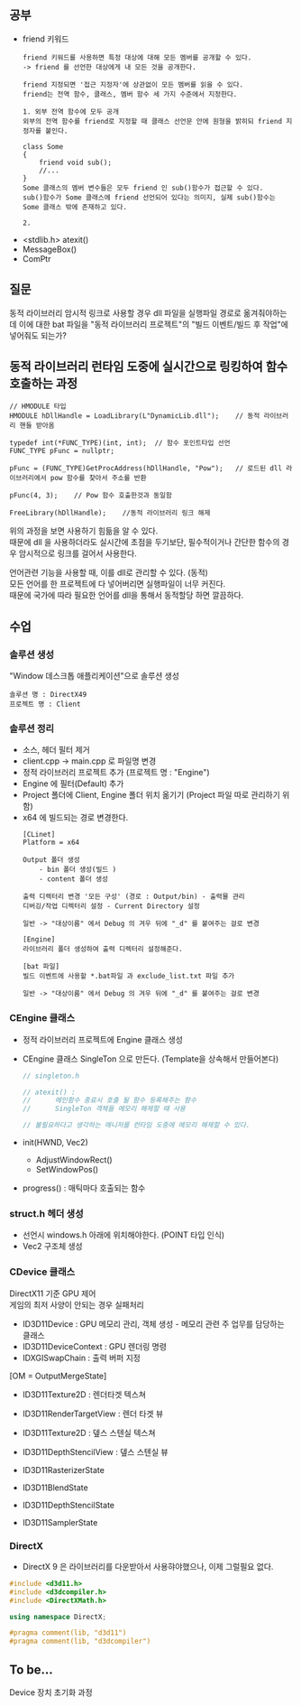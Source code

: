
## 공부
- friend 키워드
    ```
    friend 키워드를 사용하면 특정 대상에 대해 모든 멤버를 공개할 수 있다.
    -> friend 를 선언한 대상에게 내 모든 것을 공개한다.

    friend 지정되면 '접근 지정자'에 상관없이 모든 멤버를 읽을 수 있다.
    friend는 전역 함수, 클래스, 멤버 함수 세 가지 수준에서 지정한다.

    1. 외부 전역 함수에 모두 공개
    외부의 전역 함수를 friend로 지정할 때 클래스 선언문 안에 원형을 밝히되 friend 지정자를 붙인다.

    class Some
    {
        friend void sub();
        //...
    }
    Some 클래스의 멤버 변수들은 모두 friend 인 sub()함수가 접근할 수 있다.
    sub()함수가 Some 클래스에 friend 선언되어 있다는 의미지, 실제 sub()함수는 Some 클래스 밖에 존재하고 있다.

    2. 

    ```
- <stdlib.h> atexit()
- MessageBox()
- ComPtr

## 질문
동적 라이브러리 암시적 링크로 사용할 경우 dll 파일을 실행파일 경로로 옮겨줘야하는데 
이에 대한 bat 파일을 "동적 라이브러리 프로젝트"의 "빌드 이벤트/빌드 후 작업"에 넣어줘도 되는가?


## 동적 라이브러리 런타임 도중에 실시간으로 링킹하여 함수 호출하는 과정
```
// HMODULE 타입
HMODULE hDllHandle = LoadLibrary(L"DynamicLib.dll");    // 동적 라이브러리 핸들 받아옴

typedef int(*FUNC_TYPE)(int, int);  // 함수 포인트타입 선언
FUNC_TYPE pFunc = nullptr;

pFunc = (FUNC_TYPE)GetProcAddress(hDllHandle, "Pow");   // 로드된 dll 라이브러리에서 pow 함수를 찾아서 주소를 반환

pFunc(4, 3);    // Pow 함수 호출한것과 동일함

FreeLibrary(hDllHandle);    //동적 라이브러리 링크 해제
```

위의 과정을 보면 사용하기 힘듦을 알 수 있다.  
때문에 dll 을 사용하더라도 실시간에 초점을 두기보단, 필수적이거나 간단한 함수의 경우 암시적으로 링크를 걸어서 사용한다.  

언어관련 기능을 사용할 때, 이를 dll로 관리할 수 있다. (동적)  
모든 언어를 한 프로젝트에 다 넣어버리면 실행파일이 너무 커진다.  
때문에 국가에 따라 필요한 언어를 dll을 통해서 동적할당 하면 깔끔하다.  

## 수업

### 솔루션 생성
"Window 데스크톱 애플리케이션"으로 솔루션 생성  
```
솔루션 명 : DirectX49
프로젝트 명 : Client
```

### 솔루션 정리
- 소스, 헤더 필터 제거
- client.cpp -> main.cpp 로 파일명 변경
- 정적 라이브러리 프로젝트 추가 (프로젝트 명 : "Engine")
- Engine 에 필터(Default) 추가
- Project 폴더에 Client, Engine 폴더 위치 옮기기 (Project 파일 따로 관리하기 위함)
- x64 에 빌드되는 경로 변경한다.
    ```
    [CLinet]
    Platform = x64

    Output 폴더 생성
        - bin 폴더 생성(빌드 )
        - content 폴더 생성

    출력 디렉터리 변경 '모든 구성' (경로 : Output/bin) - 출력물 관리
    디버깅/작업 디렉터리 설정 - Current Directory 설정

    일반 -> "대상이름" 에서 Debug 의 겨우 뒤에 "_d" 를 붙여주는 걸로 변경

    [Engine]
    라이브러리 폴더 생성하여 출력 디렉터리 설정해준다.

    [bat 파일]
    빌드 이벤트에 사용할 *.bat파일 과 exclude_list.txt 파일 추가

    일반 -> "대상이름" 에서 Debug 의 겨우 뒤에 "_d" 를 붙여주는 걸로 변경
    ```

### CEngine 클래스 
- 정적 라이브러리 프로젝트에 Engine 클래스 생성
- CEngine 클래스 SingleTon 으로 만든다. (Template을 상속해서 만들어본다)
    ```cpp
    // singleton.h

    // atexit() : 
    //      메인함수 종료시 호출 될 함수 등록해주는 함수
    //      SingleTon 객체들 메모리 해제할 때 사용

    // 불필요하다고 생각하는 매니저를 런타임 도중에 메모리 해제할 수 있다.

    ```

- init(HWND, Vec2)
    - AdjustWindowRect()
    - SetWindowPos()
- progress() : 매틱마다 호출되는 함수


### struct.h 헤더 생성
- 선언시 windows.h 아래에 위치해야한다. (POINT 타입 인식)
- Vec2 구조체 생성

### CDevice 클래스
DirectX11 기준 GPU 제어  
게임의 최저 사양이 안되는 경우 실패처리  
- ID3D11Device : GPU 메모리 관리, 객체 생성 - 메모리 관련 주 업무를 담당하는 클래스
- ID3D11DeviceContext : GPU 렌더링 명령
- IDXGISwapChain : 출력 버퍼 지정

[OM = OutputMergeState]
- ID3D11Texture2D : 렌더타겟 텍스쳐
- ID3D11RenderTargetView : 렌더 타겟 뷰
- ID3D11Texture2D : 뎊스 스텐실 텍스쳐
- ID3D11DepthStencilView : 뎊스 스텐실 뷰

- ID3D11RasterizerState
- ID3D11BlendState
- ID3D11DepthStencilState
- ID3D11SamplerState


### DirectX 
- DirectX 9 은 라이브러리를 다운받아서 사용햐야했으나, 이제 그럴필요 없다.
```cpp
#include <d3d11.h>
#include <d3dcompiler.h>
#include <DirectXMath.h>

using namespace DirectX;

#pragma comment(lib, "d3d11")
#pragma comment(lib, "d3dcompiler")
```

## To be...
Device 장치 초기화 과정 